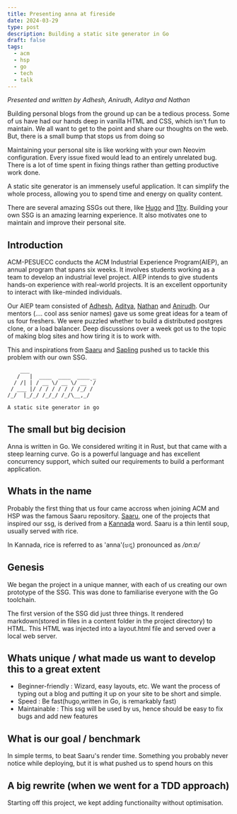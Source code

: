 ```yaml
---
title: Presenting anna at fireside
date: 2024-03-29
type: post
description: Building a static site generator in Go
draft: false
tags:
  - acm
  - hsp
  - go
  - tech
  - talk
---
```


<i>Presented and written by Adhesh, Anirudh, Aditya and Nathan</i>

Building personal blogs from the ground up can be a tedious process. Some of us have had our hands deep in vanilla HTML and CSS, which isn't fun to maintain.
We all want to get to the point and share our thoughts on the web. But, there is a small bump that stops us from doing so

Maintaining your personal site is like working with your own Neovim configuration. Every issue fixed would lead to an entirely unrelated bug.
There is a lot of time spent in fixing things rather than getting productive work done.

A static site generator is an immensely useful application. It can simplify the whole process, allowing you to spend time and energy on quality content.

There are several amazing SSGs out there, like [Hugo](https://gohugo.io/) and [11ty](https://www.11ty.dev/). Building your own SSG is an amazing learning experience. It also motivates one to maintain and improve their personal site.

## Introduction

ACM-PESUECC conducts the ACM Industrial Experience Program(AIEP), an annual program that spans six weeks.
It involves students working as a team to develop an industrial level project.
AIEP intends to give students hands-on experience with real-world projects. It is an excellent opportunity to interact with like-minded individuals.

Our AIEP team consisted of [Adhesh](https://github.com/DedLad), [Aditya](https://github.com/bwaklog), [Nathan](https://github.com/polarhive) and [Anirudh](https://github.com/anirudhsudhir).
Our mentors (.... cool ass senior names) gave us some great ideas for a team of us four freshers. We were puzzled whether to build a distributed postgres clone, or a load balancer. Deep discussions over a week got us to the topic of making blog sites and how tiring it is to work with.

This and inspirations from [Saaru](https://github.com/anirudhRowjee/saaru) and [Sapling](https://github.com/NavinShrinivas/sapling) pushed us to tackle this problem with our own SSG.

```text
    ___
   /   |  ____  ____  ____ _
  / /| | / __ \/ __ \/ __ `/
 / ___ |/ / / / / / / /_/ /
/_/  |_/_/ /_/_/ /_/\__,_/

A static site generator in go
```

## The small but big decision

Anna is written in Go. We considered writing it in Rust, but that came with a steep learning curve.
Go is a powerful language and has excellent concurrency support, which suited our requirements to build a performant application.

## Whats in the name

Probably the first thing that us four came accross when joining ACM and HSP was the famous Saaru repository.
[Saaru](https://github.com/anirudhRowjee/saaru), one of the projects that inspired our ssg, is derived from a [Kannada](https://en.wikipedia.org/wiki/Kannada) word.
Saaru is a thin lentil soup, usually served with rice.

In Kannada, rice is referred to as 'anna'(ಅನ್ನ) pronounced as <i>/ɐnːɐ/</i>

## Genesis

We began the project in a unique manner, with each of us creating our own prototype of the SSG. This was done to familiarise everyone with the Go toolchain.

The first version of the SSG did just three things.
It rendered markdown(stored in files in a content folder in the project directory) to HTML. This HTML was injected into a layout.html file and served over a local web server.

## Whats unique / what made us want to develop this to a great extent

- Beginner-friendly : Wizard, easy layouts, etc. We want the process of typing out a blog and putting it up on your site to be short and simple.
- Speed : Be fast(hugo,written in Go, is remarkably fast)
- Maintainable : This ssg will be used by us, hence should be easy to fix bugs and add new features

## What is our goal / benchmark

In simple terms, to beat Saaru's render time.
Something you probably never notice while deploying, but it is what pushed us to spend hours on this

## A big rewrite (when we went for a TDD approach)

Starting off this project, we kept adding functionailty without optimisation.
